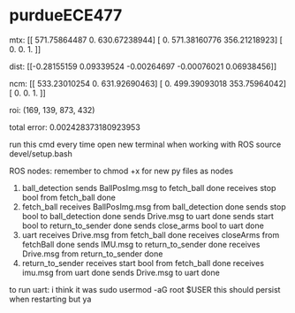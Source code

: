 # purdueECE477

mtx: [[ 571.75864487    0.          630.67238944]
 [   0.          571.38160776  356.21218923]
 [   0.            0.            1.        ]]

 dist: [[-0.28155159  0.09339524 -0.00264697 -0.00076021  0.06938456]]

 ncm: [[ 533.23010254    0.          631.92690463]
 [   0.          499.39093018  353.75964042]
 [   0.            0.            1.        ]]

roi: (169, 139, 873, 432)

total error: 0.002428373180923953

run this cmd every time open new terminal when working with ROS
source devel/setup.bash


ROS nodes:  remember to chmod +x for new py files as nodes
1. ball_detection
    sends BallPosImg.msg to fetch_ball              done
    receives stop bool from fetch_ball              done
2. fetch_ball
    receives BallPosImg.msg from ball_detection     done
    sends stop bool to ball_detection               done
    sends Drive.msg to uart                         done
    sends start bool to return_to_sender            done
    sends close_arms bool to uart                   done
3. uart
    receives Drive.msg from fetch_ball              done
    receives closeArms from fetchBall               done
    sends IMU.msg to return_to_sender               done
    receives Drive.msg from return_to_sender        done
4. return_to_sender
    receives start bool from fetch_ball             done
    receives imu.msg from uart                      done
    sends Drive.msg to uart                         done

to run uart: i think it was
sudo usermod -aG root $USER
this should persist when restarting but ya